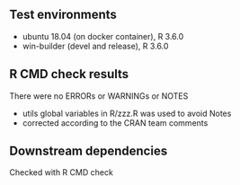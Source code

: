 ## Test environments
* ubuntu 18.04 (on docker container), R 3.6.0
* win-builder (devel and release), R 3.6.0

## R CMD check results
There were no ERRORs or WARNINGs or NOTES

  * utils global variables in R/zzz.R was used to avoid Notes
  * corrected according to the CRAN team comments

## Downstream dependencies
Checked with R CMD check
